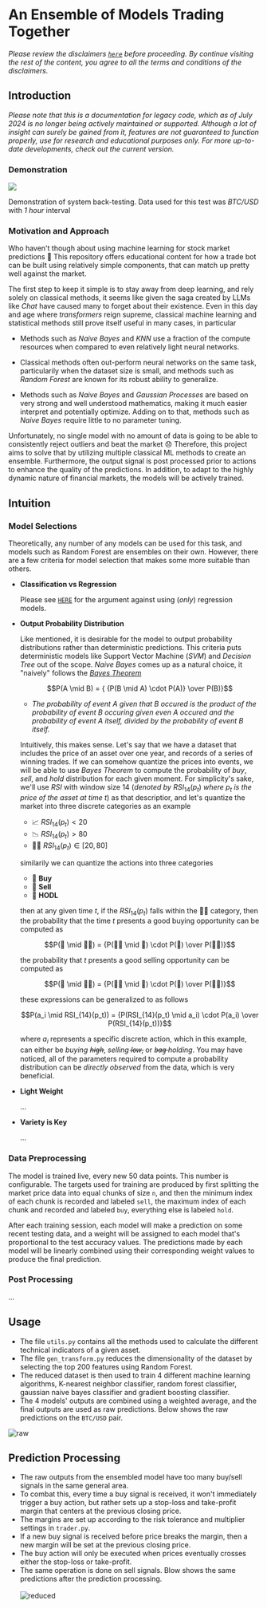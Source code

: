 # An Ensemble of Models Trading Together

*Please review the disclaimers [`here`](DISCLAIMER.md) before proceeding. By continue visiting the rest of the content, you agree to all the terms and conditions of the disclaimers.*

## Introduction

*Please note that this is a documentation for legacy code, which as of July 2024 is no longer being actively maintained or supported. Although a lot of insight can surely be gained from it, features are not guaranteed to function properly, use for research and educational purposes only. For more up-to-date developments, check out the current version.*

### Demonstration
![](media/demo.gif)

Demonstration of system back-testing. Data used for this test was *BTC/USD* with *1 hour* interval

### Motivation and Approach

Who haven't though about using machine learning for stock market predictions 🤑 This repository offers educational content for how a trade bot can be built using relatively simple components, that can match up pretty well against the market. 

The first step to keep it simple is to stay away from deep learning, and rely solely on classical methods, it seems like given the saga created by LLMs like *Chat* have caused many to forget about their existence. Even in this day and age where *transformers* reign supreme, classical machine learning and statistical methods still prove itself useful in many cases, in particular

- Methods such as *Naive Bayes* and *KNN* use a fraction of the compute resources when compared to even relatively light neural networks.

- Classical methods often out-perform neural networks on the same task, particularily when the dataset size is small, and methods such as *Random Forest* are known for its robust ability to generalize.

- Methods such as *Naive Bayes* and *Gaussian Processes* are based on very strong and well understood mathematics, making it much easier interpret and potentially optimize. Adding on to that, methods such as *Naive Bayes* require little to no parameter tuning.

Unfortunately, no single model with no amount of data is going to be able to consistently reject outliers and beat the market 😞 Therefore, this project aims to solve that by utilizing multiple classical ML methods to create an ensemble. Furthermore, the output signal is post processed prior to actions to enhance the quality of the predictions. In addition, to adapt to the highly dynamic nature of financial markets, the models will be actively trained. 

## Intuition

### Model Selections

Theoretically, any number of any models can be used for this task, and models such as Random Forest are ensembles on their own. However, there are a few criteria for model selection that makes some more suitable than others.

- **Classification vs Regression**

    Please see [`HERE`](../../README.md#arguments-against-regression-methods) for the argument against using (*only*) regression models.

- **Output Probability Distribution**

    Like mentioned, it is desirable for the model to output probability distributions rather than deterministic predictions. This criteria puts deterministic models like Support Vector Machine (*SVM*) and *Decision Tree* out of the scope. *Naive Bayes* comes up as a natural choice, it "naively" follows the [*Bayes Theorem*](https://en.wikipedia.org/wiki/Bayes%27_theorem)

    $$P(A \mid B) = { {P(B \mid A) \cdot P(A)} \over P(B)}$$

    - *The probability of event $A$ given that $B$ occured is the product of the probability of event $B$ occuring given even $A$ occured and the probability of event $A$ itself, divided by the probability of event $B$ itself.*
    
    Intuitively, this makes sense. Let's say that we have a dataset that includes the price of an asset over one year, and records of a series of winning trades. If we can somehow quantize the prices into events, we will be able to use *Bayes Theorem* to compute the probability of *buy*, *sell*, and *hold* distribution for each given moment. For simplicity's sake, we'll use $RSI$ with window size $14$ (*denoted by* $RSI_{14}(p_t)$ *where* $p_t$ *is the price of the asset at time* $t$) as that descriptior, and let's quantize the market into three discrete categories as an example
    
    - 📈 $RSI_{14}(p_t) < 20$
    - 📉 $RSI_{14}(p_t) > 80$
    - 🤞🏽 $RSI_{14}(p_t) \in [20, \, 80]$

    similarily we can quantize the actions into three categories

    - 🦧 **Buy**
    - 🧻 **Sell**
    - 💎 **HODL**

    then at any given time $t$, if the $RSI_{14}(p_t)$ falls within the 🤞🏽 category, then the probability that the time $t$ presents a good buying opportunity can be computed as

    $$P(🦧 \mid 🤞🏽) = {P(🤞🏽 \mid 🦧) \cdot P(🦧) \over P(🤞🏽)}$$

    the probability that $t$ presents a good selling opportunity can be computed as

    $$P(🧻 \mid 🤞🏽) = {P(🤞🏽 \mid 🧻) \cdot P(🧻) \over P(🤞🏽)}$$

    these expressions can be generalized to as follows

    $$P(a_i \mid RSI_{14}(p_t)) = {P(RSI_{14}(p_t) \mid a_i) \cdot P(a_i) \over P(RSI_{14}(p_t))}$$

    where $a_i$ represents a specific discrete action, which in this example, can either be *buying h̶i̶g̶h̶*, *selling l̶o̶w̶*, or *b̶a̶g̶ holding*. You may have noticed, all of the parameters required to compute a probability distribution can be *directly observed* from the data, which is very beneficial.


- **Light Weight**

    ...

- **Variety is Key**

    ...

### Data Preprocessing

The model is trained live, every new 50 data points. This number is configurable. The targets used for training are produced by first splitting the market price data into equal chunks of size `n`, and then the minimum index of each chunk is recorded and labeled `sell`, the maximum index of each chunk and recorded and labeled `buy`, everything else is labeled `hold`.

After each training session, each model will make a prediction on some recent testing data, and a weight will be assigned to each model that's proportional to the test accuracy values. The predictions made by each model will be linearly combined using their corresponding weight values to produce the final prediction.

### Post Processing
...

## Usage
* The file ```utils.py``` contains all the methods used to calculate the different technical indicators of a given asset.
* The file ```gen_transform.py``` reduces the dimensionality of the dataset by selecting the top 200 features using Random Forest. 
* The reduced dataset is then used to train 4 different machine learning algorithms, K-nearest neighbor classifier, random forest classifier, gaussian naive bayes classifier and gradient boosting classifier.
*  The 4 models' outputs are combined using a weighted average, and the final outputs are used as raw predictions. Below shows the raw predictions on the ```BTC/USD``` pair.

![raw](https://user-images.githubusercontent.com/86272122/139788759-5549fe69-1c03-4d94-86c8-39582657bd08.png)

## Prediction Processing
* The raw outputs from the ensembled model have too many buy/sell signals in the same general area. 
* To combat this, every time a buy signal is received, it won't immediately trigger a buy action, but rather sets up a stop-loss and take-profit margin that centers at the previous closing price.
* The margins are set up according to the risk tolerance and multiplier settings in ```trader.py```.
* If a new buy signal is received before price breaks the margin, then a new margin will be set at the previous closing price.
* The buy action will only be executed when prices eventually crosses either the stop-loss or take-profit. 
* The same operation is done on sell signals. Blow shows the same predictions after the prediction processing.\
\
![reduced](https://user-images.githubusercontent.com/86272122/139963255-fbecb351-fc31-47c1-880b-c6a71423d9ba.png)
